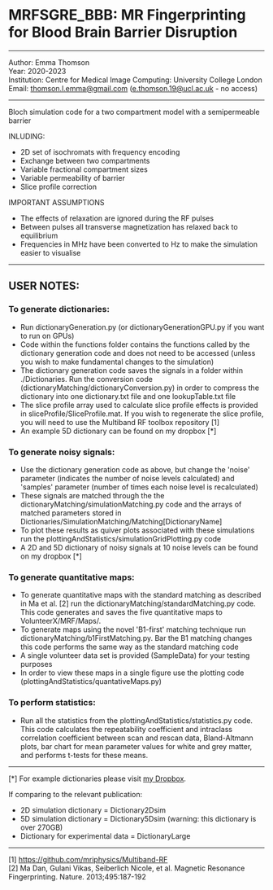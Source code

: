 # MRFSGRE_BBB: MR Fingerprinting for Blood Brain Barrier Disruption

-----------------------------------------------------------------------------
Author: Emma Thomson \
Year: 2020-2023 \
Institution: Centre for Medical Image Computing: University College London \
Email: thomson.l.emma@gmail.com (e.thomson.19@ucl.ac.uk - no access)

-----------------------------------------------------------------------------
Bloch simulation code for a two compartment model with a semipermeable barrier 

INLUDING:
- 2D set of isochromats with frequency encoding 
- Exchange between two compartments
- Variable fractional compartment sizes  
- Variable permeability of barrier 
- Slice profile correction

IMPORTANT ASSUMPTIONS
 - The effects of relaxation are ignored during the RF pulses 
 - Between pulses all transverse magnetization has relaxed back to
   equilibrium
 - Frequencies in MHz have been converted to Hz to make the simulation
   easier to visualise

------------------------------------------------------------------------------
## USER NOTES: 

### To generate dictionaries: 

- Run dictionaryGeneration.py (or dictionaryGenerationGPU.py if you want to run on GPUs)
- Code within the functions folder contains the functions called by the dictionary generation code and does not need to be accessed (unless you wish to make fundamental changes to the simulation) 
- The dictionary generation code saves the signals in a folder within ./Dictionaries. Run the conversion code (dictionaryMatching/dictionaryConversion.py) in order to compress the dictionary into one dictionary.txt file and one lookupTable.txt file 
- The slice profile array used to calculate slice profile effects is provided in sliceProfile/SliceProfile.mat. If you wish to regenerate the slice profile, you will need to use the Multiband RF toolbox repository [1]
- An example 5D dictionary can be found on my dropbox [*] 

### To generate noisy signals:

- Use the dictionary generation code as above, but change the 'noise' parameter (indicates the number of noise levels calculated) and 'samples' parameter (number of times each noise level is recalculated) 
- These signals are matched through the the dictionaryMatching/simulationMatching.py code and the arrays of matched parameters stored in Dictionaries/SimulationMatching/Matching[DictionaryName]
- To plot these results as quiver plots associated with these simulations run the plottingAndStatistics/simulationGridPlotting.py code
- A 2D and 5D dictionary of noisy signals at 10 noise levels can be found on my dropbox [*]


### To generate quantitative maps: 

- To generate quantitative maps with the standard matching as described in Ma et al. [2] run the dictionaryMatching/standardMatching.py code. This code generates and saves the five quantitative maps to VolunteerX/MRF/Maps/. 
- To generate maps using the novel 'B1-first' matching technique run dictionaryMatching/b1FirstMatching.py. Bar the B1 matching changes this code performs the same way as the standard matching code
- A single volunteer data set is provided (SampleData) for your testing purposes 
- In order to view these maps in a single figure use the plotting code (plottingAndStatistics/quantativeMaps.py)

### To perform statistics:

- Run all the statistics from the plottingAndStatistics/statistics.py code. This code calculates the repeatability coefficient and intraclass correlation coefficient between scan and rescan data, Bland-Altmann plots, bar chart for mean parameter values for white and grey matter, and performs t-tests for these means. 

------------------------------------------------------------------------------
[*] For example dictionaries please visit [my Dropbox](https://www.dropbox.com/scl/fo/l7prpa1sz44fc5wvdpsut/h?rlkey=hnj0z6w59lwwm25w1mvrjmcnq&dl). 

If comparing to the relevant publication: 
- 2D simulation dictionary = Dictionary2Dsim
- 5D simulation dictionary = Dictionary5Dsim (warning: this dictionary is over 270GB)
- Dictionary for experimental data = DictionaryLarge

------------------------------------------------------------------------------

[1] https://github.com/mriphysics/Multiband-RF \
[2] Ma Dan, Gulani Vikas, Seiberlich Nicole, et al. Magnetic Resonance Fingerprinting. Nature. 2013;495:187-192
